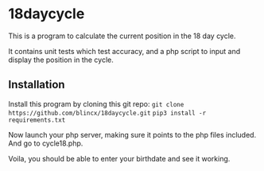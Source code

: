 # 18daycycle

This is a program to calculate the current position in the 18 day cycle. 

It contains unit tests which test accuracy, and a php script to input and
display the position in the cycle. 

## Installation

Install this program by cloning this git repo:
    `git clone https://github.com/blincx/18daycycle.git`
    `pip3 install -r requirements.txt`
    
Now launch your php server, making sure it points to the php files included.
And go to cycle18.php. 

Voila, you should be able to enter your birthdate and see it working.


    

